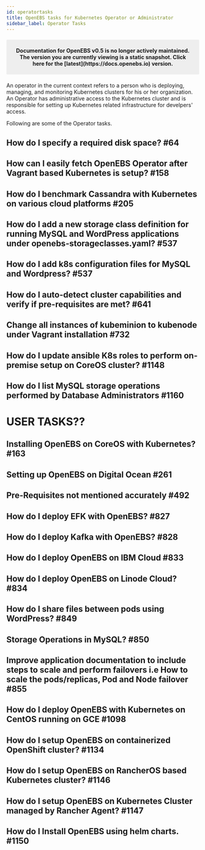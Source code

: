 ```yaml
---
id: operatortasks
title: OpenEBS tasks for Kubernetes Operator or Administrator
sidebar_label: Operator Tasks
---
```


<center><p style="padding: 20px; margin: 20px 0; border-radius: 3px; background-color: #eeeeee;"><strong>
  Documentation for OpenEBS v0.5 is no longer actively maintained. The version you are currently viewing is a static snapshot. Click here for the [latest](https://docs.openebs.io) version.
</strong></p></center>

An operator in the current context refers to a person who is deploying, managing, and monitoring Kubernetes clusters for his or her organization. An Operator has administrative access to the Kubernetes cluster and is responsible for setting up Kubernetes related infrastructure for develpers' access.

Following are some of the Operator tasks.

## How do I specify a required disk space? #64

## How can I easily fetch OpenEBS Operator after Vagrant based Kubernetes is setup? #158

## How do I benchmark Cassandra with Kubernetes on various cloud platforms #205

## How do I add a new storage class definition for running MySQL and WordPress applications under openebs-storageclasses.yaml? #537

## How do I add k8s configuration files for MySQL and Wordpress? #537

## How do I auto-detect cluster capabilities and verify if pre-requisites are met? #641

## Change all instances of kubeminion to kubenode under Vagrant installation #732

## How do I update ansible K8s roles to perform on-premise setup on CoreOS cluster? #1148

## How do I list MySQL storage operations performed by Database Administrators #1160






# USER TASKS??

## Installing OpenEBS on CoreOS with Kubernetes? #163

## Setting up OpenEBS on Digital Ocean #261

## Pre-Requisites not mentioned accurately #492

## How do I deploy EFK with OpenEBS? #827

## How do I deploy Kafka with OpenEBS? #828

## How do I deploy OpenEBS on IBM Cloud #833

## How do I deploy OpenEBS on Linode Cloud? #834

## How do I share files between pods using WordPress? #849

## Storage Operations in MySQL? #850

## Improve application documentation to include steps to scale and perform failovers i.e How to scale the pods/replicas, Pod and Node failover #855

## How do I deploy OpenEBS with Kubernetes on CentOS running on GCE #1098

## How do I setup OpenEBS on containerized OpenShift cluster? #1134

## How do I setup OpenEBS on RancherOS based Kubernetes cluster? #1146

## How do I setup OpenEBS on Kubernetes Cluster managed by Rancher Agent? #1147

## How do I Install OpenEBS using helm charts. #1150









<!-- Hotjar Tracking Code for https://docs.openebs.io -->
<script>
   (function(h,o,t,j,a,r){
       h.hj=h.hj||function(){(h.hj.q=h.hj.q||[]).push(arguments)};
       h._hjSettings={hjid:785693,hjsv:6};
       a=o.getElementsByTagName('head')[0];
       r=o.createElement('script');r.async=1;
       r.src=t+h._hjSettings.hjid+j+h._hjSettings.hjsv;
       a.appendChild(r);
   })(window,document,'https://static.hotjar.com/c/hotjar-','.js?sv=');
</script>
